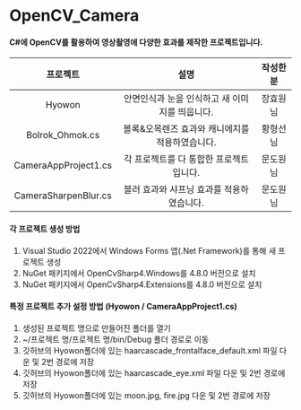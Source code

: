 # OpenCV_Camera

#### C#에 OpenCV를 활용하여 영상촬영에 다양한 효과를 제작한 프로젝트입니다.
|프로젝트|설명|작성한 분|
|:---:|:---:|:---:|
|Hyowon|안면인식과 눈을 인식하고 새 이미지를 띄웁니다.|장효원님|
|Bolrok_Ohmok.cs|볼록&오목렌즈 효과와 캐니에지를 적용하였습니다.|황형선님|
|CameraAppProject1.cs|각 프로젝트를 다 통합한 프로젝트입니다.|문도원님|
|CameraSharpenBlur.cs|블러 효과와 샤프닝 효과를 적용하였습니다.|문도원님|
  
#### 각 프로젝트 생성 방법
1. Visual Studio 2022에서 Windows Forms 앱(.Net Framework)를 통해 새 프로젝트 생성
2. NuGet 패키지에서 OpenCvSharp4.Windows를 4.8.0 버전으로 설치
3. NuGet 패키지에서 OpenCvSharp4.Extensions를 4.8.0 버전으로 설치  
  
#### 특정 프로젝트 추가 설정 방법 (Hyowon / CameraAppProject1.cs)
1. 생성된 프로젝트 명으로 만들어진 폴더를 열기
2. ~/프로젝트 명/프로젝트 명/bin/Debug 폴더 경로로 이동
3. 깃허브의 Hyowon폴더에 있는 haarcascade_frontalface_default.xml 파일 다운 및 2번 경로에 저장
4. 깃허브의 Hyowon폴더에 있는 haarcascade_eye.xml 파일 다운 및 2번 경로에 저장
5. 깃허브의 Hyowon폴더에 있는 moon.jpg, fire.jpg 다운 및 2번 경로에 저장
